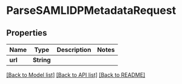 # ParseSAMLIDPMetadataRequest

## Properties

Name | Type | Description | Notes
------------ | ------------- | ------------- | -------------
**url** | **String** |  | 

[[Back to Model list]](../#documentation-for-models) [[Back to API list]](../#documentation-for-api-endpoints) [[Back to README]](../)


